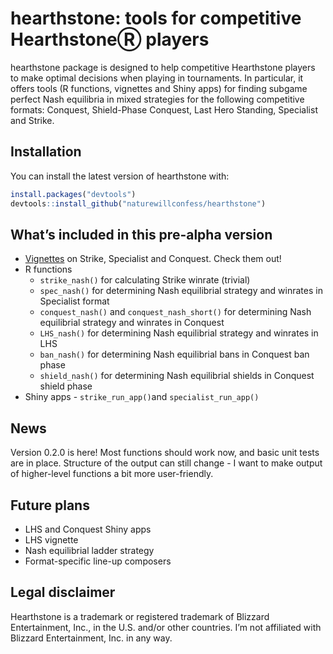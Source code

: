 
<!-- README.md is generated from README.Rmd. Please edit that file -->

# hearthstone: tools for competitive HearthstoneⓇ players

<!-- badges: start -->

<!-- badges: end -->

hearthstone package is designed to help competitive Hearthstone players
to make optimal decisions when playing in tournaments. In particular, it
offers tools (R functions, vignettes and Shiny apps) for finding subgame
perfect Nash equilibria in mixed strategies for the following
competitive formats: Conquest, Shield-Phase Conquest, Last Hero
Standing, Specialist and Strike.

## Installation

You can install the latest version of hearthstone with:

``` r
install.packages("devtools")
devtools::install_github("naturewillconfess/hearthstone")
```

## What’s included in this pre-alpha version

  - [Vignettes](https://github.com/naturewillconfess/hearthstone/tree/master/vignettes)
    on Strike, Specialist and Conquest. Check them out\!
  - R functions
      - `strike_nash()` for calculating Strike winrate (trivial)
      - `spec_nash()` for determining Nash equilibrial strategy and
        winrates in Specialist format
      - `conquest_nash()` and `conquest_nash_short()` for determining
        Nash equilibrial strategy and winrates in Conquest
      - `LHS_nash()` for determining Nash equilibrial strategy and
        winrates in LHS
      - `ban_nash()` for determining Nash equilibrial bans in Conquest
        ban phase
      - `shield_nash()` for determining Nash equilibrial shields in
        Conquest shield phase
  - Shiny apps - `strike_run_app()`and `specialist_run_app()`

## News

Version 0.2.0 is here\! Most functions should work now, and basic unit
tests are in place. Structure of the output can still change - I want to
make output of higher-level functions a bit more user-friendly.

## Future plans

  - LHS and Conquest Shiny apps
  - LHS vignette
  - Nash equilibrial ladder strategy
  - Format-specific line-up composers

## Legal disclaimer

Hearthstone is a trademark or registered trademark of Blizzard
Entertainment, Inc., in the U.S. and/or other countries. I’m not
affiliated with Blizzard Entertainment, Inc. in any way.
